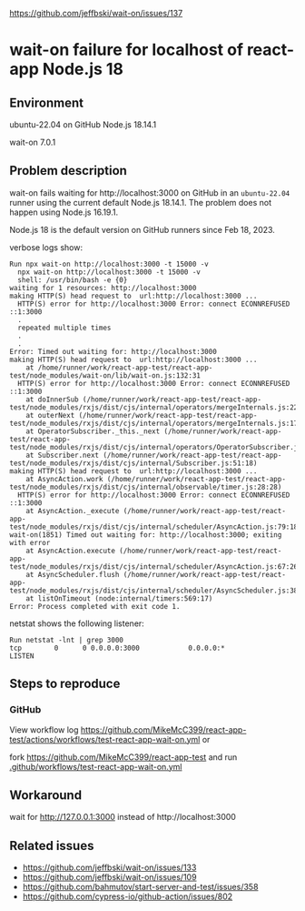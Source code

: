 https://github.com/jeffbski/wait-on/issues/137

# wait-on failure for localhost of react-app Node.js 18

## Environment

ubuntu-22.04 on GitHub
Node.js 18.14.1

wait-on 7.0.1

## Problem description

wait-on fails waiting for http://localhost:3000 on GitHub in an `ubuntu-22.04` runner using the current default Node.js 18.14.1. The problem does not happen using Node.js 16.19.1.

Node.js 18 is the default version on GitHub runners since Feb 18, 2023.

verbose logs show:

```text
Run npx wait-on http://localhost:3000 -t 15000 -v
  npx wait-on http://localhost:3000 -t 15000 -v
  shell: /usr/bin/bash -e {0}
waiting for 1 resources: http://localhost:3000
making HTTP(S) head request to  url:http://localhost:3000 ...
  HTTP(S) error for http://localhost:3000 Error: connect ECONNREFUSED ::1:3000
  .
  repeated multiple times
  .
  .
Error: Timed out waiting for: http://localhost:3000
making HTTP(S) head request to  url:http://localhost:3000 ...
    at /home/runner/work/react-app-test/react-app-test/node_modules/wait-on/lib/wait-on.js:132:31
  HTTP(S) error for http://localhost:3000 Error: connect ECONNREFUSED ::1:3000
    at doInnerSub (/home/runner/work/react-app-test/react-app-test/node_modules/rxjs/dist/cjs/internal/operators/mergeInternals.js:22:31)
    at outerNext (/home/runner/work/react-app-test/react-app-test/node_modules/rxjs/dist/cjs/internal/operators/mergeInternals.js:17:70)
    at OperatorSubscriber._this._next (/home/runner/work/react-app-test/react-app-test/node_modules/rxjs/dist/cjs/internal/operators/OperatorSubscriber.js:33:21)
    at Subscriber.next (/home/runner/work/react-app-test/react-app-test/node_modules/rxjs/dist/cjs/internal/Subscriber.js:51:18)
making HTTP(S) head request to  url:http://localhost:3000 ...
    at AsyncAction.work (/home/runner/work/react-app-test/react-app-test/node_modules/rxjs/dist/cjs/internal/observable/timer.js:28:28)
  HTTP(S) error for http://localhost:3000 Error: connect ECONNREFUSED ::1:3000
    at AsyncAction._execute (/home/runner/work/react-app-test/react-app-test/node_modules/rxjs/dist/cjs/internal/scheduler/AsyncAction.js:79:18)
wait-on(1851) Timed out waiting for: http://localhost:3000; exiting with error
    at AsyncAction.execute (/home/runner/work/react-app-test/react-app-test/node_modules/rxjs/dist/cjs/internal/scheduler/AsyncAction.js:67:26)
    at AsyncScheduler.flush (/home/runner/work/react-app-test/react-app-test/node_modules/rxjs/dist/cjs/internal/scheduler/AsyncScheduler.js:38:33)
    at listOnTimeout (node:internal/timers:569:17)
Error: Process completed with exit code 1.
```

netstat shows the following listener:

```text
Run netstat -lnt | grep 3000
tcp        0      0 0.0.0.0:3000            0.0.0.0:*               LISTEN
```

## Steps to reproduce

### GitHub

View workflow log https://github.com/MikeMcC399/react-app-test/actions/workflows/test-react-app-wait-on.yml or

fork https://github.com/MikeMcC399/react-app-test and run
[.github/workflows/test-react-app-wait-on.yml](https://github.com/MikeMcC399/react-app-test/blob/master/.github/workflows/test-react-app-wait-on.yml)

## Workaround

wait for http://127.0.0.1:3000 instead of http://localhost:3000

## Related issues

- https://github.com/jeffbski/wait-on/issues/133
- https://github.com/jeffbski/wait-on/issues/109
- https://github.com/bahmutov/start-server-and-test/issues/358
- https://github.com/cypress-io/github-action/issues/802

